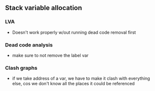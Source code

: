 ## Stack variable allocation

### LVA

- Doesn't work properly w/out running dead code removal first

### Dead code analysis

- make sure to not remove the label var

### Clash graphs

- if we take address of a var, we have to make it clash with everything else, cos we don't know all the places it could
  be referenced
